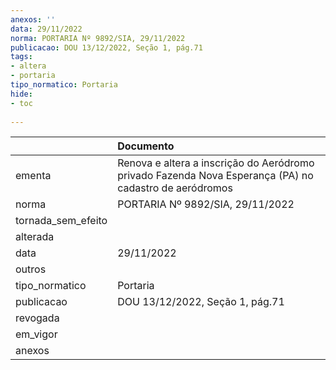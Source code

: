 ```yaml
---
anexos: ''
data: 29/11/2022
norma: PORTARIA Nº 9892/SIA, 29/11/2022
publicacao: DOU 13/12/2022, Seção 1, pág.71
tags:
- altera
- portaria
tipo_normatico: Portaria
hide: 
- toc 
 
---
```


|                    | Documento                                                                                              |
|:-------------------|:-------------------------------------------------------------------------------------------------------|
| ementa             | Renova e altera a inscrição do Aeródromo privado Fazenda Nova Esperança (PA) no cadastro de aeródromos |
| norma              | PORTARIA Nº 9892/SIA, 29/11/2022                                                                       |
| tornada_sem_efeito |                                                                                                        |
| alterada           |                                                                                                        |
| data               | 29/11/2022                                                                                             |
| outros             |                                                                                                        |
| tipo_normatico     | Portaria                                                                                               |
| publicacao         | DOU 13/12/2022, Seção 1, pág.71                                                                        |
| revogada           |                                                                                                        |
| em_vigor           |                                                                                                        |
| anexos             |                                                                                                        |